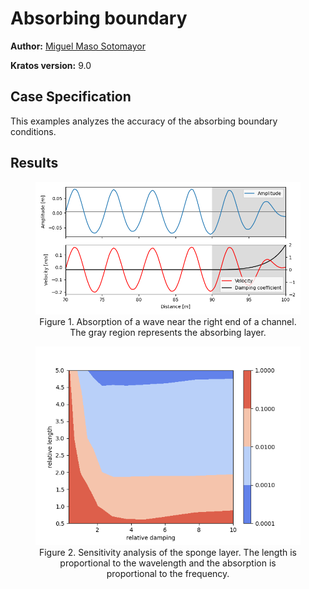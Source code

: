 # Absorbing boundary

**Author:** [Miguel Maso Sotomayor](https://github.com/miguelmaso)

**Kratos version:** 9.0

## Case Specification
This examples analyzes the accuracy of the absorbing boundary conditions.

## Results

<figure align="center">
  <img src="data/absorbing_boundary.png" style="width: 600px;"/>
  <figcaption>
    Figure 1. Absorption of a wave near the right end of a channel. The gray region represents the absorbing layer.
  </figcaption>
</figure>

<figure align="center">
  <img src="data/reflection_coefficient.png" style="width: 600px;"/>
  <figcaption>
    Figure 2. Sensitivity analysis of the sponge layer. The length is proportional to the wavelength and the absorption is proportional to the frequency.
  </figcaption>
</figure>
